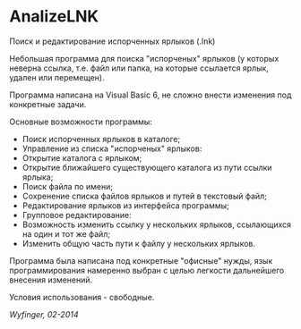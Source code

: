 AnalizeLNK
==========

Поиск и редактирование испорченных ярлыков (.lnk)

Небольшая программа для поиска "испорченых" ярлыков (у которых неверна ссылка, т.е. файл или папка, на которые ссылается ярлык, удален или перемещен).

Программа написана на Visual Basic 6, не сложно внести изменения под конкретные задачи.

Основные возможности программы:
* Поиск испорченных ярлыков в каталоге;
* Управление из списка "испорченых" ярлыков:
 * Открытие каталога с ярлыком;
 * Открытие ближайшего существующего каталога из пути ссылки ярлыка;
 * Поиск файла по имени;
 * Сохренение списка файлов ярлыков и путей в текстовый файл;
* Редактирование ярлыков из интерфейса программы;
* Групповое редактирование:
 * Возможность изменить ссылку у нескольких ярлыков, ссылающихся на один и тот же файл;
 * Изменить общую часть пути к файлу у нескольких ярлыков.

Программа была написана под конкретные "офисные" нужды, язык программирования намеренно выбран c целью легкости дальнейшего внесения изменений.

Условия использования - свободные.

*Wyfinger, 02-2014*
